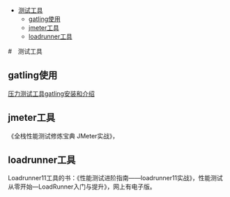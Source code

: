 <!-- TOC -->

- [测试工具](#测试工具)
    - [gatling使用](#gatling使用)
    - [jmeter工具](#jmeter工具)
    - [loadrunner工具](#loadrunner工具)

<!-- /TOC -->

#　测试工具

## gatling使用

[压力测试工具gatling安装和介绍](https://blog.csdn.net/qq_37023538/article/details/54290035)  

## jmeter工具

《全栈性能测试修炼宝典 JMeter实战》，

## loadrunner工具

Loadrunner11工具的书：《性能测试进阶指南——loadrunner11实战》，性能测试从零开始—LoadRunner入门与提升》，网上有电子版。
